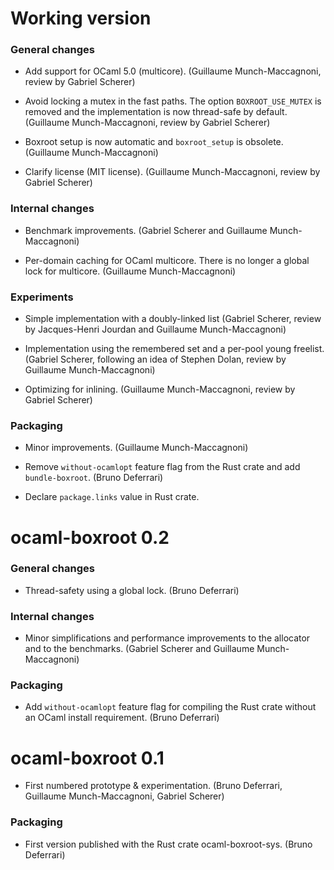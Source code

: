 Working version
===============

### General changes

- Add support for OCaml 5.0 (multicore).
  (Guillaume Munch-Maccagnoni, review by Gabriel Scherer)

- Avoid locking a mutex in the fast paths. The option
  `BOXROOT_USE_MUTEX` is removed and the implementation is now
  thread-safe by default.
  (Guillaume Munch-Maccagnoni, review by Gabriel Scherer)

- Boxroot setup is now automatic and `boxroot_setup` is obsolete.
  (Guillaume Munch-Maccagnoni)

- Clarify license (MIT license).
  (Guillaume Munch-Maccagnoni, review by Gabriel Scherer)

### Internal changes

- Benchmark improvements.
  (Gabriel Scherer and Guillaume Munch-Maccagnoni)

- Per-domain caching for OCaml multicore. There is no longer a global
  lock for multicore.
  (Guillaume Munch-Maccagnoni)

### Experiments

- Simple implementation with a doubly-linked list
  (Gabriel Scherer, review by Jacques-Henri Jourdan and
   Guillaume Munch-Maccagnoni)

- Implementation using the remembered set and a per-pool young
  freelist.
  (Gabriel Scherer, following an idea of Stephen Dolan, review
   by Guillaume Munch-Maccagnoni)

- Optimizing for inlining.
  (Guillaume Munch-Maccagnoni, review by Gabriel Scherer)

### Packaging

- Minor improvements.
  (Guillaume Munch-Maccagnoni)

- Remove `without-ocamlopt` feature flag from the Rust crate and add
  `bundle-boxroot`.
  (Bruno Deferrari)

- Declare `package.links` value in Rust crate.


ocaml-boxroot 0.2
=================

### General changes

- Thread-safety using a global lock.
  (Bruno Deferrari)

### Internal changes

- Minor simplifications and performance improvements to the allocator
  and to the benchmarks.
  (Gabriel Scherer and Guillaume Munch-Maccagnoni)

### Packaging

- Add `without-ocamlopt` feature flag for compiling the Rust crate
  without an OCaml install requirement.
  (Bruno Deferrari)


ocaml-boxroot 0.1
=================

- First numbered prototype & experimentation.
  (Bruno Deferrari, Guillaume Munch-Maccagnoni, Gabriel Scherer)

### Packaging

- First version published with the Rust crate ocaml-boxroot-sys.
  (Bruno Deferrari)
